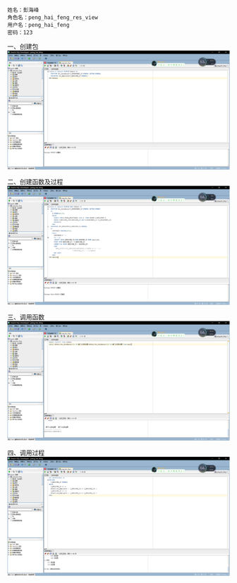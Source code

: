 ```
姓名：彭海峰
角色名：peng_hai_feng_res_view
用户名：peng_hai_feng
密码：123
```

一、创建包
![](https://github.com/phf449540929/Oracle/blob/master/test5/QQ截图20181130233135.png)

二、创建函数及过程
![](https://github.com/phf449540929/Oracle/blob/master/test5/QQ截图20181130233155.png)

三、调用函数
![](https://github.com/phf449540929/Oracle/blob/master/test5/QQ截图20181130233219.png)

四、调用过程
![](https://github.com/phf449540929/Oracle/blob/master/test5/QQ截图20181130233230.png)
